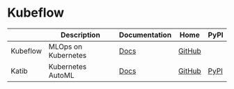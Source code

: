 Kubeflow
===

|          | Description         | Documentation                          | Home                                           | PyPI |
| -------- | ------------------- | -------------------------------------- | ---------------------------------------------- | ---- |
| Kubeflow | MLOps on Kubernetes | [Docs](https://www.kubeflow.org/docs/) | [GitHub](https://github.com/kubeflow/kubeflow) |      |
| Katib | Kubernetes AutoML | [Docs](https://www.kubeflow.org/docs/components/katib/) | [GitHub](https://github.com/kubeflow/katib) | [PyPI](https://pypi.org/project/kubeflow-katib/) |

